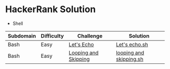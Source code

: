 # HackerRank Solution
* Shell

 Subdomain | Difficulty | Challenge      |Solution
 ----------|------------|----------------|--------
  Bash     |   Easy    | [Let's Echo](https://www.hackerrank.com/challenges/bash-tutorials-lets-echo/problem)|[Let's echo.sh](https://github.com/sindhu819/hackerearth-problems/blob/master/Shell/Let's%20echo.sh)
  Bash    | Easy       | [Looping and Skipping](https://github.com/sindhu819/hackerearth-problems/blob/master/Shell/Let's%20echo.sh) | [looping and skipping.sh](https://github.com/sindhu819/hackerearth-problems/blob/master/Shell/Looping%20and%20Skipping.sh)
